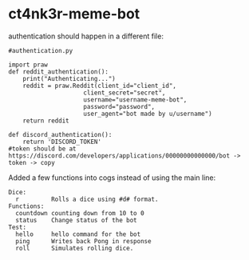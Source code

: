 # ct4nk3r-meme-bot

authentication should happen in a different file:

```
#authentication.py

import praw
def reddit_authentication():
    print("Authenticating...")
    reddit = praw.Reddit(client_id="client_id",
                     client_secret="secret",
                     username="username-meme-bot",
                     password="password",
                     user_agent="bot made by u/username")
    return reddit

def discord_authentication():
    return 'DISCORD_TOKEN'
#token should be at https://discord.com/developers/applications/00000000000000/bot -> token -> copy
```

Added a few functions into cogs instead of using the main line:

```
Dice:
  r         Rolls a dice using #d# format.
Functions:
  countdown counting down from 10 to 0
  status    Change status of the bot
Test:
  hello     hello command for the bot
  ping      Writes back Pong in response
  roll      Simulates rolling dice.
```